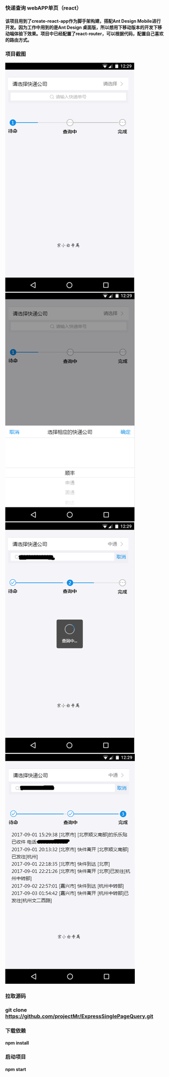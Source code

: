 ### 快递查询 webAPP单页（react）
#### 该项目用到了create-react-app作为脚手架构建，搭配Ant Design Mobile进行开发。因为工作中用到的是Ant Design 桌面版，所以想用下移动版本的开发下移动端体验下效果。项目中已经配置了react-router，可以根据代码，配置自己喜欢的路由方式。
### 项目截图   
![项目截图](https://github.com/projectMr/picStorage/blob/master/KD/kd1.png "项目截图1")
![项目截图](https://github.com/projectMr/picStorage/blob/master/KD/kd2.png "项目截图2")   
![项目截图](https://github.com/projectMr/picStorage/blob/master/KD/kd3.png "项目截图3")
![项目截图](https://github.com/projectMr/picStorage/blob/master/KD/kd4.png "项目截图4")
### 拉取源码   
### git clone https://github.com/projectMr/ExpressSinglePageQuery.git   
### 下载依赖   
#### npm install   
### 启动项目   
#### npm start
